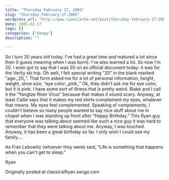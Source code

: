 ```yaml
---
title: "Thursday February 17, 2005"
slug: "thursday-february-17-2005"
wordpress_url: "http://www.ryanclarke.net/post/thursday-february-17-2005/"
date: 2005-02-17
tags: []
categories: ["Xanga"]
description: ""

---
```


So I turn 20 years old today. I’ve had a great time and matured a lot since then (I guess meaning when I was born). I’ve also learned a lot. So now I’m 20. I even got to say that I was 20 on an official document today: it was for the Verity ski trip. Oh well, I felt special writing “20” in the blank marked “age:\_20\_”. That form asked me for a lot of personal information, height, weight, shoe size. “eye color:\_pink\_” Ok, they didn’t ask me for eye color, but it is pink. I have some sort of illness that is pretty weird. Blake and I call it the “Yangtze River Virus” because that makes it sound scary. Anyway, at least Callie says that it makes my red shirts complement my eyes, whatever that means. My eyes feel complemented. Speaking of complements, I couldn’t believe so many people wanted to say nice stuff about me in chapel when I was standing up front after “Happy Birthday.” This Ryan guy that everyone was talking about seemed like such a nice guy it was hard to remember that they were talking about me. Anyway, I was touched. Anyway, it has been a great birthday so far. I only wish I could see my family….

As Fran Lebowitz (whoever they were) said, “Life is something that happens when you can't get to sleep.”

Ryan

Originally posted at classicalRyan.xanga.com

